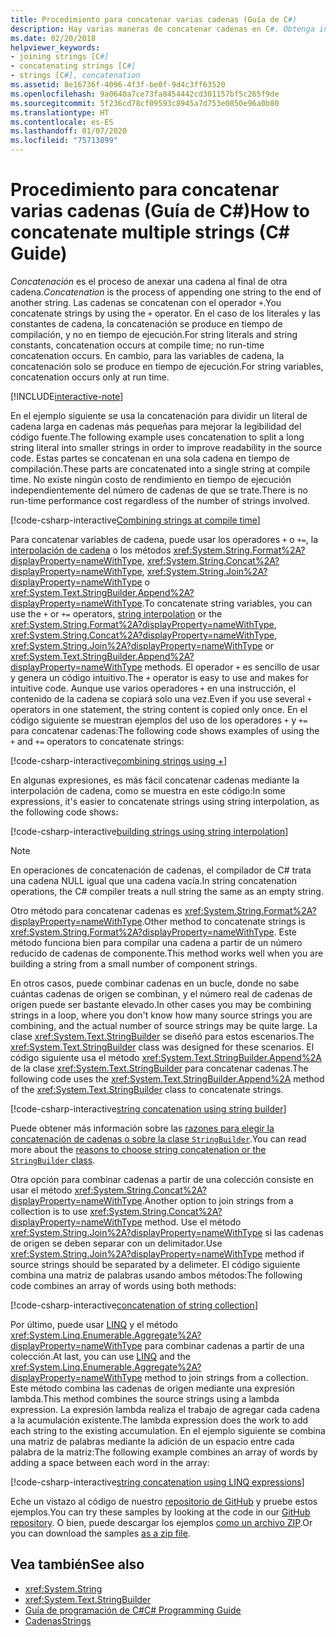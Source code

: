 ```yaml
---
title: Procedimiento para concatenar varias cadenas (Guía de C#)
description: Hay varias maneras de concatenar cadenas en C#. Obtenga información sobre las opciones y las razones para las diferentes opciones.
ms.date: 02/20/2018
helpviewer_keywords:
- joining strings [C#]
- concatenating strings [C#]
- strings [C#], concatenation
ms.assetid: 8e16736f-4096-4f3f-be0f-9d4c3ff63520
ms.openlocfilehash: 9a0640a7ce73fa8454442cd301157bf5c265f9de
ms.sourcegitcommit: 5f236cd78cf09593c8945a7d753e0850e96a0b80
ms.translationtype: HT
ms.contentlocale: es-ES
ms.lasthandoff: 01/07/2020
ms.locfileid: "75713899"
---
```

# <a name="how-to-concatenate-multiple-strings-c-guide"></a><span data-ttu-id="e9cd5-104">Procedimiento para concatenar varias cadenas (Guía de C#)</span><span class="sxs-lookup"><span data-stu-id="e9cd5-104">How to concatenate multiple strings (C# Guide)</span></span>

<span data-ttu-id="e9cd5-105">*Concatenación* es el proceso de anexar una cadena al final de otra cadena.</span><span class="sxs-lookup"><span data-stu-id="e9cd5-105">*Concatenation* is the process of appending one string to the end of another string.</span></span> <span data-ttu-id="e9cd5-106">Las cadenas se concatenan con el operador `+`.</span><span class="sxs-lookup"><span data-stu-id="e9cd5-106">You concatenate strings by using the `+` operator.</span></span> <span data-ttu-id="e9cd5-107">En el caso de los literales y las constantes de cadena, la concatenación se produce en tiempo de compilación, y no en tiempo de ejecución.</span><span class="sxs-lookup"><span data-stu-id="e9cd5-107">For string literals and string constants, concatenation occurs at compile time; no run-time concatenation occurs.</span></span> <span data-ttu-id="e9cd5-108">En cambio, para las variables de cadena, la concatenación solo se produce en tiempo de ejecución.</span><span class="sxs-lookup"><span data-stu-id="e9cd5-108">For string variables, concatenation occurs only at run time.</span></span>

[!INCLUDE[interactive-note](~/includes/csharp-interactive-note.md)]

<span data-ttu-id="e9cd5-109">En el ejemplo siguiente se usa la concatenación para dividir un literal de cadena larga en cadenas más pequeñas para mejorar la legibilidad del código fuente.</span><span class="sxs-lookup"><span data-stu-id="e9cd5-109">The following example uses concatenation to split a long string literal into smaller strings in order to improve readability in the source code.</span></span> <span data-ttu-id="e9cd5-110">Estas partes se concatenan en una sola cadena en tiempo de compilación.</span><span class="sxs-lookup"><span data-stu-id="e9cd5-110">These parts are concatenated into a single string at compile time.</span></span> <span data-ttu-id="e9cd5-111">No existe ningún costo de rendimiento en tiempo de ejecución independientemente del número de cadenas de que se trate.</span><span class="sxs-lookup"><span data-stu-id="e9cd5-111">There is no run-time performance cost regardless of the number of strings involved.</span></span>  
  
 [!code-csharp-interactive[Combining strings at compile time](../../../samples/snippets/csharp/how-to/strings/Concatenate.cs#1)]  

<span data-ttu-id="e9cd5-112">Para concatenar variables de cadena, puede usar los operadores `+` o `+=`, la [interpolación de cadena](../language-reference/tokens/interpolated.md) o los métodos <xref:System.String.Format%2A?displayProperty=nameWithType>, <xref:System.String.Concat%2A?displayProperty=nameWithType>, <xref:System.String.Join%2A?displayProperty=nameWithType> o <xref:System.Text.StringBuilder.Append%2A?displayProperty=nameWithType>.</span><span class="sxs-lookup"><span data-stu-id="e9cd5-112">To concatenate string variables, you can use the `+` or `+=` operators, [string interpolation](../language-reference/tokens/interpolated.md) or the <xref:System.String.Format%2A?displayProperty=nameWithType>, <xref:System.String.Concat%2A?displayProperty=nameWithType>, <xref:System.String.Join%2A?displayProperty=nameWithType> or <xref:System.Text.StringBuilder.Append%2A?displayProperty=nameWithType> methods.</span></span> <span data-ttu-id="e9cd5-113">El operador `+` es sencillo de usar y genera un código intuitivo.</span><span class="sxs-lookup"><span data-stu-id="e9cd5-113">The `+` operator is easy to use and makes for intuitive code.</span></span> <span data-ttu-id="e9cd5-114">Aunque use varios operadores `+` en una instrucción, el contenido de la cadena se copiará solo una vez.</span><span class="sxs-lookup"><span data-stu-id="e9cd5-114">Even if you use several `+` operators in one statement, the string content is copied only once.</span></span> <span data-ttu-id="e9cd5-115">En el código siguiente se muestran ejemplos del uso de los operadores `+` y `+=` para concatenar cadenas:</span><span class="sxs-lookup"><span data-stu-id="e9cd5-115">The following code shows examples of using the `+` and `+=` operators to concatenate strings:</span></span>

[!code-csharp-interactive[combining strings using +](../../../samples/snippets/csharp/how-to/strings/Concatenate.cs#2)]  

<span data-ttu-id="e9cd5-116">En algunas expresiones, es más fácil concatenar cadenas mediante la interpolación de cadena, como se muestra en este código:</span><span class="sxs-lookup"><span data-stu-id="e9cd5-116">In some expressions, it's easier to concatenate strings using string interpolation, as the following code shows:</span></span>
  
[!code-csharp-interactive[building strings using string interpolation](../../../samples/snippets/csharp/how-to/strings/Concatenate.cs#3)]  
  
> [!NOTE]
> <span data-ttu-id="e9cd5-117">En operaciones de concatenación de cadenas, el compilador de C# trata una cadena NULL igual que una cadena vacía.</span><span class="sxs-lookup"><span data-stu-id="e9cd5-117">In string concatenation operations, the C# compiler treats a null string the same as an empty string.</span></span>

<span data-ttu-id="e9cd5-118">Otro método para concatenar cadenas es <xref:System.String.Format%2A?displayProperty=nameWithType>.</span><span class="sxs-lookup"><span data-stu-id="e9cd5-118">Other method to concatenate strings is <xref:System.String.Format%2A?displayProperty=nameWithType>.</span></span> <span data-ttu-id="e9cd5-119">Este método funciona bien para compilar una cadena a partir de un número reducido de cadenas de componente.</span><span class="sxs-lookup"><span data-stu-id="e9cd5-119">This method works well when you are building a string from a small number of component strings.</span></span>

<span data-ttu-id="e9cd5-120">En otros casos, puede combinar cadenas en un bucle, donde no sabe cuántas cadenas de origen se combinan, y el número real de cadenas de origen puede ser bastante elevado.</span><span class="sxs-lookup"><span data-stu-id="e9cd5-120">In other cases you may be combining strings in a loop, where you don't know how many source strings you are combining, and the actual number of source strings may be quite large.</span></span> <span data-ttu-id="e9cd5-121">La clase <xref:System.Text.StringBuilder> se diseñó para estos escenarios.</span><span class="sxs-lookup"><span data-stu-id="e9cd5-121">The <xref:System.Text.StringBuilder> class was designed for these scenarios.</span></span> <span data-ttu-id="e9cd5-122">El código siguiente usa el método <xref:System.Text.StringBuilder.Append%2A> de la clase <xref:System.Text.StringBuilder> para concatenar cadenas.</span><span class="sxs-lookup"><span data-stu-id="e9cd5-122">The following code uses the <xref:System.Text.StringBuilder.Append%2A> method of the <xref:System.Text.StringBuilder> class to concatenate strings.</span></span>  
  
[!code-csharp-interactive[string concatenation using string builder](../../../samples/snippets/csharp/how-to/strings/Concatenate.cs#4)]  

<span data-ttu-id="e9cd5-123">Puede obtener más información sobre las [razones para elegir la concatenación de cadenas o sobre la clase `StringBuilder`](xref:System.Text.StringBuilder#StringAndSB).</span><span class="sxs-lookup"><span data-stu-id="e9cd5-123">You can read more about the [reasons to choose string concatenation or the `StringBuilder` class](xref:System.Text.StringBuilder#StringAndSB).</span></span>

<span data-ttu-id="e9cd5-124">Otra opción para combinar cadenas a partir de una colección consiste en usar el método <xref:System.String.Concat%2A?displayProperty=nameWithType>.</span><span class="sxs-lookup"><span data-stu-id="e9cd5-124">Another option to join strings from a collection is to use <xref:System.String.Concat%2A?displayProperty=nameWithType> method.</span></span> <span data-ttu-id="e9cd5-125">Use el método <xref:System.String.Join%2A?displayProperty=nameWithType> si las cadenas de origen se deben separar con un delimitador.</span><span class="sxs-lookup"><span data-stu-id="e9cd5-125">Use <xref:System.String.Join%2A?displayProperty=nameWithType> method if source strings should be separated by a delimeter.</span></span> <span data-ttu-id="e9cd5-126">El código siguiente combina una matriz de palabras usando ambos métodos:</span><span class="sxs-lookup"><span data-stu-id="e9cd5-126">The following code combines an array of words using both methods:</span></span>

[!code-csharp-interactive[concatenation of string collection](../../../samples/snippets/csharp/how-to/strings/Concatenate.cs#5)]

<span data-ttu-id="e9cd5-127">Por último, puede usar [LINQ](../programming-guide/concepts/linq/index.md) y el método <xref:System.Linq.Enumerable.Aggregate%2A?displayProperty=nameWithType> para combinar cadenas a partir de una colección.</span><span class="sxs-lookup"><span data-stu-id="e9cd5-127">At last, you can use [LINQ](../programming-guide/concepts/linq/index.md) and the <xref:System.Linq.Enumerable.Aggregate%2A?displayProperty=nameWithType> method to join strings from a collection.</span></span> <span data-ttu-id="e9cd5-128">Este método combina las cadenas de origen mediante una expresión lambda.</span><span class="sxs-lookup"><span data-stu-id="e9cd5-128">This method combines the source strings using a lambda expression.</span></span> <span data-ttu-id="e9cd5-129">La expresión lambda realiza el trabajo de agregar cada cadena a la acumulación existente.</span><span class="sxs-lookup"><span data-stu-id="e9cd5-129">The lambda expression does the work to add each string to the existing accumulation.</span></span> <span data-ttu-id="e9cd5-130">En el ejemplo siguiente se combina una matriz de palabras mediante la adición de un espacio entre cada palabra de la matriz:</span><span class="sxs-lookup"><span data-stu-id="e9cd5-130">The following example combines an array of words by adding a space between each word in the array:</span></span>

[!code-csharp-interactive[string concatenation using LINQ expressions](../../../samples/snippets/csharp/how-to/strings/Concatenate.cs#6)]  

<span data-ttu-id="e9cd5-131">Eche un vistazo al código de nuestro [repositorio de GitHub](https://github.com/dotnet/samples/tree/master/snippets/csharp/how-to/strings) y pruebe estos ejemplos.</span><span class="sxs-lookup"><span data-stu-id="e9cd5-131">You can try these samples by looking at the code in our [GitHub repository](https://github.com/dotnet/samples/tree/master/snippets/csharp/how-to/strings).</span></span> <span data-ttu-id="e9cd5-132">O bien, puede descargar los ejemplos [como un archivo ZIP](https://github.com/dotnet/samples/raw/master/snippets/csharp/how-to/strings.zip).</span><span class="sxs-lookup"><span data-stu-id="e9cd5-132">Or you can download the samples [as a zip file](https://github.com/dotnet/samples/raw/master/snippets/csharp/how-to/strings.zip).</span></span>

## <a name="see-also"></a><span data-ttu-id="e9cd5-133">Vea también</span><span class="sxs-lookup"><span data-stu-id="e9cd5-133">See also</span></span>

- <xref:System.String>
- <xref:System.Text.StringBuilder>
- [<span data-ttu-id="e9cd5-134">Guía de programación de C#</span><span class="sxs-lookup"><span data-stu-id="e9cd5-134">C# Programming Guide</span></span>](../programming-guide/index.md)
- [<span data-ttu-id="e9cd5-135">Cadenas</span><span class="sxs-lookup"><span data-stu-id="e9cd5-135">Strings</span></span>](../programming-guide/strings/index.md)
